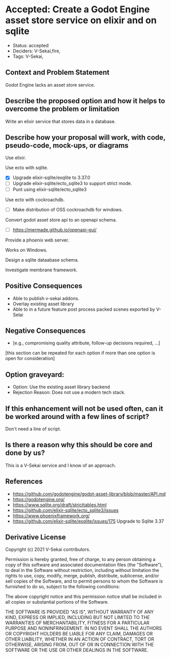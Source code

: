 # Accepted: Create a Godot Engine asset store service on elixir and on sqlite

- Status: accepted <!-- draft | rejected | accepted | deprecated | superseded by -->
- Deciders: V-Sekai,fire,
- Tags: V-Sekai,

## Context and Problem Statement

Godot Engine lacks an asset store service.

## Describe the proposed option and how it helps to overcome the problem or limitation

Write an elixir service that stores data in a database.

## Describe how your proposal will work, with code, pseudo-code, mock-ups, or diagrams

Use elixir.

Use ecto with sqlite.

- [x] Upgrade elixir-sqlite/exqlite to 3.37.0
- [ ] Upgrade elixir-sqlite/ecto_sqlite3 to support strict mode.
- [ ] Punt using elixir-sqlite/ecto_sqlite3

Use ecto with cockroachdb.

- [ ] Make distribution of OSS cockroachdb for windows.

Convert godot asset store api to an openapi schema.

- [ ] <https://mermade.github.io/openapi-gui/>

Provide a phoenix web server.

Works on Windows.

Design a sqlite dataabase schema.

Investigate membrane framework.

## Positive Consequences <!-- optional -->

- Able to publish v-sekai addons.
- Overlay existing asset library
- Able to in a future feature post process packed scenes exported by V-Selai

## Negative Consequences <!-- optional -->

- [e.g., compromising quality attribute, follow-up decisions required, …]

[this section can be repeated for each option if more than one option is open for consideration]

## Option graveyard: <!-- same as above -->

- Option: Use the existing asset library backend
- Rejection Reason: Does not use a modern tech stack.

## If this enhancement will not be used often, can it be worked around with a few lines of script?

Don't need a line of script.

## Is there a reason why this should be core and done by us?

This is a V-Sekai service and I know of an approach.

## References <!-- optional -->

- <https://github.com/godotengine/godot-asset-library/blob/master/API.md>
- <https://godotengine.org/>
- <https://www.sqlite.org/draft/stricttables.html>
- <https://github.com/elixir-sqlite/ecto_sqlite3/issues>
- <https://www.phoenixframework.org/>
- <https://github.com/elixir-sqlite/exqlite/issues/175> Upgrade to Sqlite 3.37

## Derivative License

Copyright (c) 2021 V-Sekai contributors.

Permission is hereby granted, free of charge, to any person obtaining a copy
of this software and associated documentation files (the "Software"), to deal
in the Software without restriction, including without limitation the rights
to use, copy, modify, merge, publish, distribute, sublicense, and/or sell
copies of the Software, and to permit persons to whom the Software is
furnished to do so, subject to the following conditions:

The above copyright notice and this permission notice shall be included in all
copies or substantial portions of the Software.

THE SOFTWARE IS PROVIDED "AS IS", WITHOUT WARRANTY OF ANY KIND, EXPRESS OR
IMPLIED, INCLUDING BUT NOT LIMITED TO THE WARRANTIES OF MERCHANTABILITY,
FITNESS FOR A PARTICULAR PURPOSE AND NONINFRINGEMENT. IN NO EVENT SHALL THE
AUTHORS OR COPYRIGHT HOLDERS BE LIABLE FOR ANY CLAIM, DAMAGES OR OTHER
LIABILITY, WHETHER IN AN ACTION OF CONTRACT, TORT OR OTHERWISE, ARISING FROM,
OUT OF OR IN CONNECTION WITH THE SOFTWARE OR THE USE OR OTHER DEALINGS IN THE
SOFTWARE.
